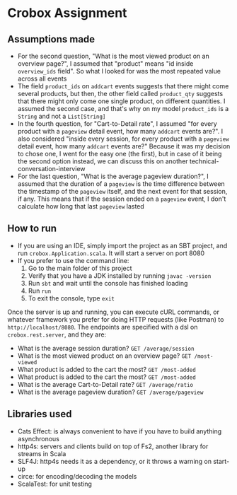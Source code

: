 # Crobox Assignment

## Assumptions made

- For the second question, "What is the most viewed product on an overview page?", I assumed that "product" means "id 
  inside `overview_ids` field". So what I looked for was the most repeated value across all events
- The field `product_ids` on `addcart` events suggests that there might come several products, but then, the other field
  called `product_qty` suggests that there might only come one single product, on different quantities. I assumed the
  second case, and that's why on my model `product_ids` is a `String` and not a `List[String]`
- In the fourth question, for "Cart-to-Detail rate", I assumed "for every
  product with a `pageview` detail event, how many `addcart` events are?". I also considered "inside every session, for
  every product with a `pageview` detail event, how many `addcart` events are?" Because it was my decision to chose one,
  I went for the easy one (the first), but in case of it being the second option instead, we can discuss this on another
  technical-conversation-interview
- For the last question, "What is the average pageview duration?", I assumed that the duration of a `pageview` is the
  time difference between the timestamp of the `pageview` itself, and the next event for that session, if any. This
  means that if the session ended on a `pageview` event, I don't calculate how long that last `pageview` lasted

## How to run
- If you are using an IDE, simply import the project as an SBT project, and run `crobox.Application.scala`. It will
  start a server on port 8080
- If you prefer to use the command line:
  1. Go to the main folder of this project
  2. Verify that you have a JDK installed by running `javac -version`
  3. Run `sbt` and wait until the console has finished loading
  4. Run `run`
  5. To exit the console, type `exit`
  
Once the server is up and running, you can execute cURL commands, or whatever framework you prefer for doing HTTP
requests (like Postman) to `http://localhost/8080`. The endpoints are specified with a dsl on `crobox.rest.server`, and
they are:
- What is the average session duration? `GET /average/session`
- What is the most viewed product on an overview page? `GET /most-viewed`
- What product is added to the cart the most? `GET /most-added`
- What product is added to the cart the most? `GET /most-added`
- What is the average Cart-to-Detail rate? `GET /average/ratio`
- What is the average pageview duration? `GET /average/pageview`

## Libraries used

- Cats Effect: is always convenient to have if you have to build anything asynchronous
- http4s: servers and clients build on top of Fs2, another library for streams in Scala
- SLF4J: http4s needs it as a dependency, or it throws a warning on start-up
- circe: for encoding/decoding the models
- ScalaTest: for unit testing
